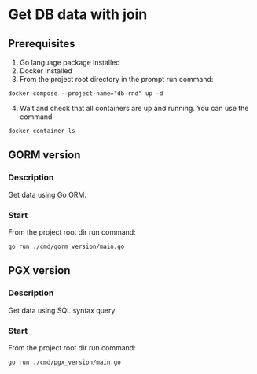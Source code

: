 # Get DB data with join

## Prerequisites

1. Go language package installed
2. Docker installed
3. From the project root directory in the prompt run command:

```
docker-compose --project-name="db-rnd" up -d
```

4. Wait and check that all containers are up and running. You can use the command

```
docker container ls
```

## GORM version

### Description

Get data using Go ORM.

### Start

From the project root dir run command:

```
go run ./cmd/gorm_version/main.go
```

## PGX version

### Description

Get data using SQL syntax query

### Start

From the project root dir run command:

```
go run ./cmd/pgx_version/main.go
```
